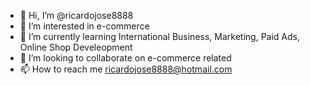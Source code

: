 - 👋 Hi, I’m @ricardojose8888
- 👀 I’m interested in e-commerce
- 🌱 I’m currently learning International Business, Marketing, Paid Ads, Online Shop Develeopment
- 💞️ I’m looking to collaborate on e-commerce related
- 📫 How to reach me ricardojose8888@hotmail.com

<!---
ricardojose8888/ricardojose8888 is a ✨ special ✨ repository because its `README.md` (this file) appears on your GitHub profile.
You can click the Preview link to take a look at your changes.
--->
